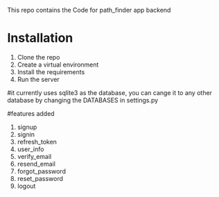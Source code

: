 This repo contains the Code for path_finder app backend 

# Installation
1. Clone the repo
2. Create a virtual environment
3. Install the requirements
4. Run the server

#it currently uses sqlite3 as the database, you can cange it to any other database by changing the DATABASES in settings.py






#features added
1. signup
2. signin
3. refresh_token
4. user_info
5. verify_email
6. resend_email
7. forgot_password
8. reset_password
9. logout
